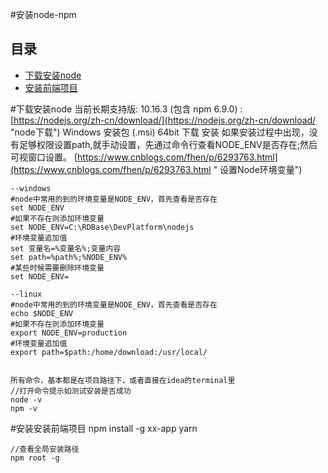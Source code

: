 #安装node-npm                                                                  
## 目录                                                                
- [下载安装node](#下载安装node) 
- [安装前端项目](#安装前端项目) 




#下载安装node
   当前长期支持版: 10.16.3 (包含 npm 6.9.0) : [https://nodejs.org/zh-cn/download/](https://nodejs.org/zh-cn/download/ "node下载")
   Windows 安装包 (.msi) 64bit 下载 安装
   如果安装过程中出现，没有足够权限设置path,就手动设置，先通过命令行查看NODE_ENV是否存在;然后可视窗口设置。
    [https://www.cnblogs.com/fhen/p/6293763.html](https://www.cnblogs.com/fhen/p/6293763.html " 设置Node环境变量")

    --windows
    #node中常用的到的环境变量是NODE_ENV，首先查看是否存在
    set NODE_ENV
    #如果不存在则添加环境变量
    set NODE_ENV=C:\RDBase\DevPlatform\nodejs
    #环境变量追加值
    set 变量名=%变量名%;变量内容
    set path=%path%;%NODE_ENV%
    #某些时候需要删除环境变量
    set NODE_ENV=

    --linux
    #node中常用的到的环境变量是NODE_ENV，首先查看是否存在
    echo $NODE_ENV
    #如果不存在则添加环境变量
    export NODE_ENV=production
    #环境变量追加值
    export path=$path:/home/download:/usr/local/


    所有命令，基本都是在项目路径下，或者直接在idea的terminal里 
    //打开命令提示如测试安装是否成功
    node -v
    npm -v


#安装安装前端项目
    npm install -g xx-app yarn

    //查看全局安装路径
    npm root -g
    
   